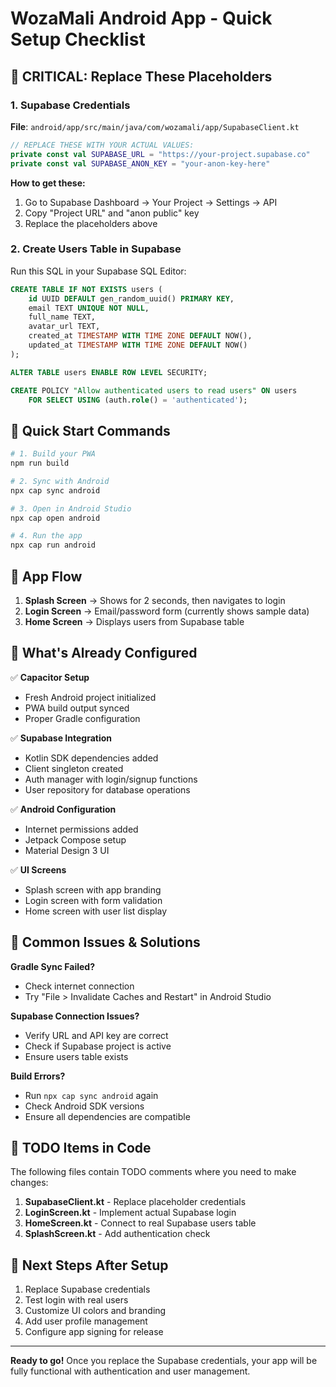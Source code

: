 # WozaMali Android App - Quick Setup Checklist

## 🚨 CRITICAL: Replace These Placeholders

### 1. Supabase Credentials
**File**: `android/app/src/main/java/com/wozamali/app/SupabaseClient.kt`

```kotlin
// REPLACE THESE WITH YOUR ACTUAL VALUES:
private const val SUPABASE_URL = "https://your-project.supabase.co"
private const val SUPABASE_ANON_KEY = "your-anon-key-here"
```

**How to get these:**
1. Go to Supabase Dashboard → Your Project → Settings → API
2. Copy "Project URL" and "anon public" key
3. Replace the placeholders above

### 2. Create Users Table in Supabase
Run this SQL in your Supabase SQL Editor:

```sql
CREATE TABLE IF NOT EXISTS users (
    id UUID DEFAULT gen_random_uuid() PRIMARY KEY,
    email TEXT UNIQUE NOT NULL,
    full_name TEXT,
    avatar_url TEXT,
    created_at TIMESTAMP WITH TIME ZONE DEFAULT NOW(),
    updated_at TIMESTAMP WITH TIME ZONE DEFAULT NOW()
);

ALTER TABLE users ENABLE ROW LEVEL SECURITY;

CREATE POLICY "Allow authenticated users to read users" ON users
    FOR SELECT USING (auth.role() = 'authenticated');
```

## 🚀 Quick Start Commands

```bash
# 1. Build your PWA
npm run build

# 2. Sync with Android
npx cap sync android

# 3. Open in Android Studio
npx cap open android

# 4. Run the app
npx cap run android
```

## 📱 App Flow
1. **Splash Screen** → Shows for 2 seconds, then navigates to login
2. **Login Screen** → Email/password form (currently shows sample data)
3. **Home Screen** → Displays users from Supabase table

## 🔧 What's Already Configured

✅ **Capacitor Setup**
- Fresh Android project initialized
- PWA build output synced
- Proper Gradle configuration

✅ **Supabase Integration**
- Kotlin SDK dependencies added
- Client singleton created
- Auth manager with login/signup functions
- User repository for database operations

✅ **Android Configuration**
- Internet permissions added
- Jetpack Compose setup
- Material Design 3 UI

✅ **UI Screens**
- Splash screen with app branding
- Login screen with form validation
- Home screen with user list display

## 🐛 Common Issues & Solutions

**Gradle Sync Failed?**
- Check internet connection
- Try "File > Invalidate Caches and Restart" in Android Studio

**Supabase Connection Issues?**
- Verify URL and API key are correct
- Check if Supabase project is active
- Ensure users table exists

**Build Errors?**
- Run `npx cap sync android` again
- Check Android SDK versions
- Ensure all dependencies are compatible

## 📝 TODO Items in Code

The following files contain TODO comments where you need to make changes:

1. **SupabaseClient.kt** - Replace placeholder credentials
2. **LoginScreen.kt** - Implement actual Supabase login
3. **HomeScreen.kt** - Connect to real Supabase users table
4. **SplashScreen.kt** - Add authentication check

## 🎯 Next Steps After Setup

1. Replace Supabase credentials
2. Test login with real users
3. Customize UI colors and branding
4. Add user profile management
5. Configure app signing for release

---

**Ready to go!** Once you replace the Supabase credentials, your app will be fully functional with authentication and user management.
